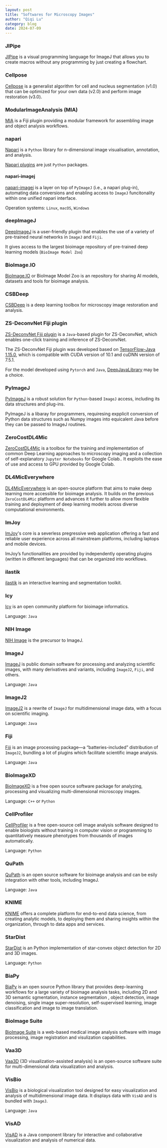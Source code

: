 ```yaml
---
layout: post
title: "Softwares for Microscopy Images"
author: "Qiqi Lu"
category: blog
date: 2024-07-09
---
```


### JIPipe
[JIPipe](https://jipipe.hki-jena.de/) is a visual programming language for ImageJ that allows you to create macros without any programming by just creating a flowchart.

### Cellpose
[Cellpose](https://github.com/mouseland/cellpose) is a generalist algorithm for cell and nucleus segmentation (v1.0) that can be optimized for your own data (v2.0) and perform image restoration (v3.0).

### ModularImageAnalysis (MIA)
[MIA](https://mianalysis.github.io/index.html) is a Fiji plugin providing a modular framework for assembling image and object analysis workflows.

### napari
[Napari](https://napari.org/stable/index.html) is a `Python` library for n-dimensional image visualisation, annotation, and analysis. 

[Napari plugins](https://napari.org/stable/plugins/building_a_plugin/first_plugin.html#what-is-a-plugin) are just `Python` packages.

#### napari-imagej
[napari-imagej](https://napari.imagej.net/en/latest/) is a layer on top of `PyImageJ` (i.e., a napari plug-in), automating data conversions and enabling access to `ImageJ` funcitonality within one unified napari interface.

Operation systems: `Linux`, `macOS`, `Windows`

### deepImageJ
[DeepImageJ](https://deepimagej.github.io/) is a user-friendly plugin that enables the use of a variety of pre-trained neural networks in `ImageJ` and `Fiji`.

It gives access to the largest bioimage repository of pre-trained deep learning models (`BioImage Model Zoo`)

### BioImage.IO
[BioImage.IO](https://bioimage.io/#/) or BioImage Model Zoo is an repository for sharing AI models, datasets and tools for bioimage analysis.

### CSBDeep
[CSBDeep](https://csbdeep.bioimagecomputing.com/) is a deep learning toolbox for microscopy image restoration and analysis.

### ZS-DeconvNet Fiji plugin
[ZS-DeconvNet Fiji plugin](https://tristazeng.github.io/ZS-DeconvNet-page/Tutorial/#Fiji%20plugin) is a `Java`-based plugin for ZS-DeconvNet, which enables one-click training and inference of ZS-DeconvNet.

The ZS-DeconvNet Fiji plugin was developed based on [TensorFlow-Java 1.15.0](https://www.tensorflow.org/jvm?hl=zh-cn), which is compatible with CUDA version of 10.1 and cuDNN version of 7.5.1.

For the model developed using `Pytorch` and `Java`, [DeepJavaLibrary](https://www.tensorflow.org/jvm?hl=zh-cn) may be a choice.

### PyImageJ
[PyImageJ](https://py.imagej.net/en/latest/index.html) is a robust solution for `Python`-based `ImageJ` access, including its data structures and plug-ins.

PyImageJ is a libaray for programmers, requiresing expplicit conversion of Python data structures such as Numpy images into equicalent Java before they can be passed to ImageJ routines.

### ZeroCostDL4Mic
[ZeroCostDL4Mic](https://github.com/HenriquesLab/ZeroCostDL4Mic/wiki) is a toolbox for the training and implementation of common Deep Learning approaches to microscopy imaging and a collection of self-explanatory `Jupyter Notebooks` for Google Colab.. It exploits the ease of use and access to GPU provided by Google Colab.

### DL4MicEverywhere
[DL4MicEverywhere](https://henriqueslab.org/pages/dl4miceverywhere) is an open-source platform that aims to make deep learning more accessible for bioimage analysis. It builds on the previous `ZeroCostDL4Mic` platform and advances it further to allow more flexible training and deployment of deep learning models across diverse computational environments.

### ImJoy
[ImJoy](https://imjoy.io/#/)'s core is a severless pregressive web application offering a fast and reliable user experience across all mainstream platforms, including laptops and mobile devices.

ImJoy’s functionalities are provided by independently operating plugins (written in different languages) that can be organized into workflows.

### ilastik
[ilastik](https://www.ilastik.org/) is an interactive learning and segmentation toolkit.

### Icy
[Icy](https://icy.bioimageanalysis.org/) is an open community platform for bioimage informatics.

Language: `Java`

### NIH Image
[NIH Image](https://imagej.net/software/nih-image) is the precursor to ImageJ.

### ImageJ
[ImageJ](https://imagej.net/software/imagej/) is public domain software for processing and analyzing scientific images, with many derivatives and variants, including `ImageJ2`, `Fiji`, and others.

Language: `Java`

### ImageJ2
[ImageJ2](https://imagej.net/software/imagej2/) is a rewrite of `ImageJ` for multidimensional image data, with a focus on scientific imaging.

Language: `Java`

### Fiji
[Fiji](https://imagej.net/software/fiji/) is an image processing package—a “batteries-included” distribution of `ImageJ2`, bundling a lot of plugins which facilitate scientific image analysis.

Language: `Java`

### BioImageXD
[BioImageXD](https://www.bioimagexd.net/) is a free open source software package for analyzing, processing and visualizing multi-dimensional microscopy images.

Language: `C++` or `Python`

### CellProfiler
[CellProfiler](https://cellprofiler.org/) is a  free open-source cell image analysis software designed to enable biologists without training in computer vision or programming to quantitatively measure phenotypes from thousands of images automatically. 

Language: `Python`

### QuPath
[QuPath](https://qupath.github.io/) is an open source software for bioimage analysis and can be esily integration with other tools, including ImageJ.

Language: `Java`

### KNIME
[KNIME](https://www.knime.com/) offers a complete platform for end-to-end data science, from creating analytic models, to deploying them and sharing insights within the organization, through to data apps and services.

### StarDist
[StarDist](https://github.com/stardist/stardist) is an Python implementation of star-convex object detection for 2D and 3D images.

Language: `Python`

### BiaPy
[BiaPy](https://github.com/BiaPyX/BiaPy) is an open source Python library that provides deep-learning workflows for a large variety of bioimage analysis tasks, including 2D and 3D semantic sgmentation, instance segmentation , object detection, image denoising, single image super-resolution, self-supervised learning, image classification and image to image translation.

### BioImage Suite
[BioImage Suite](http://bioimagesuite.com/) is a web-based medical image analysis software with image processing, image registration and visulization capabilities.

### Vaa3D
[Vaa3D](https://home.penglab.com/proj/vaa3d/home/index.html) (3D visualization-assisted analysis) is an open-source software suite for multi-dimensional data visualization and analysis.

### VisBio
[VisBio](https://loci.wisc.edu/visbio/) is a biological visualization tool designed for easy visualization and analysis of multidimensional image data. It displays data with `VisAD` and is bundled with `ImageJ`.

Language: `Java`

### VisAD
[VisAD](https://visad.ssec.wisc.edu/) is a Java component library for interactive and collaborative visualization and analysis of numerical data.
